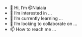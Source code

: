 - 👋 Hi, I’m @Niaiaia
- 👀 I’m interested in ...
- 🌱 I’m currently learning ...
- 💞️ I’m looking to collaborate on ...
- 📫 How to reach me ...

<!---
Niaiaia/Niaiaia is a ✨ special ✨ repository because its `README.md` (this file) appears on your GitHub profile.
You can click the Preview link to take a look at your changes.
--->

